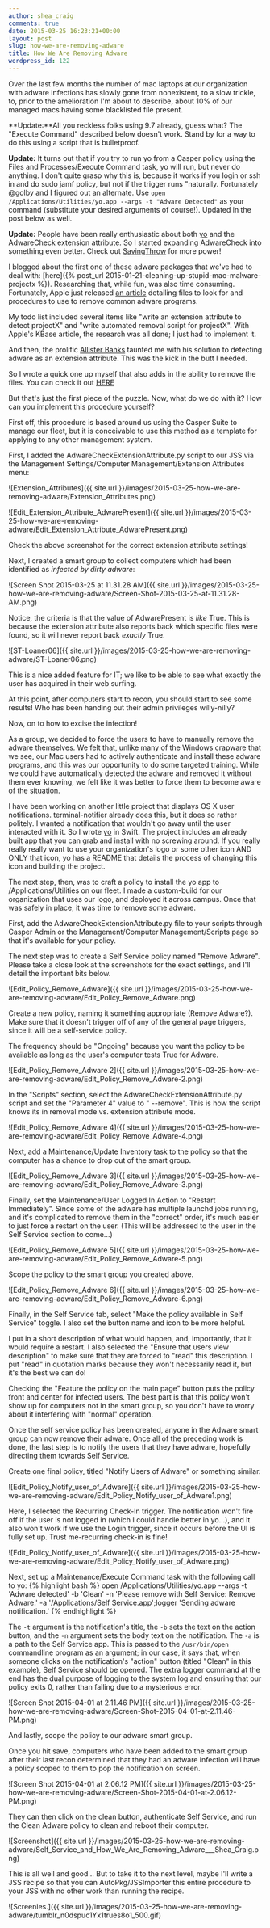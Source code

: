 ```yaml
---
author: shea_craig
comments: true
date: 2015-03-25 16:23:21+00:00
layout: post
slug: how-we-are-removing-adware
title: How We Are Removing Adware
wordpress_id: 122
---
```


Over the last few months the number of mac laptops at our organization with
adware infections has slowly gone from nonexistent, to a slow trickle, to,
prior to the amelioration I'm about to describe, about 10% of our managed macs
having some blacklisted file present.

**Update:**All you reckless folks using 9.7 already, guess what? The "Execute
Command" described below doesn't work. Stand by for a way to do this using a
script that is bulletproof.

**Update:** It turns out that if you try to run yo from a Casper policy using
the Files and Processes/Execute Command task, yo will run, but never do
anything. I don't quite grasp why this is, because it works if you login or ssh
in and do sudo jamf policy, but not if the trigger runs "naturally. Fortunately
@golby and I figured out an alternate. Use `open /Applications/Utilities/yo.app
--args -t "Adware Detected"` as your command (substitute your desired arguments
of course!). Updated in the post below as well.

**Update:** People have been really enthusiastic about both
[yo](https://github.com/sheagcraig/yo) and the AdwareCheck extension attribute.
So I started expanding AdwareCheck into something even better. Check out
[SavingThrow](https://github.com/sheagcraig/SavingThrow) for more power!

I blogged about the first one of these adware packages that we've had to deal
with:
[here]({% post_url 2015-01-21-cleaning-up-stupid-mac-malware-projectx %}).
Researching that, while fun, was also time consuming. Fortunately, Apple just
released [an article](https://support.apple.com/en-us/ht203987) detailing files
to look for and procedures to use to remove common adware programs.

My todo list included several items like "write an extension attribute to
detect projectX" and "write automated removal script for projectX". With
Apple's KBase article, the research was all done; I just had to implement it.

And then, the prolific [Allister
Banks](http://krypted.com/wp-content/uploads/2015/03/Allister.gif) taunted me
with his solution to detecting adware as an extension attribute. This was the
kick in the butt I needed.

So I wrote a quick one up myself that also adds in the ability to remove the
files. You can check it out
[HERE](https://gist.github.com/sheagcraig/69a473f00ce434fffd5b)

But that's just the first piece of the puzzle. Now, what do we do with it? How
can you implement this procedure yourself?

First off, this procedure is based around us using the Casper Suite to manage
our fleet, but it is conceivable to use this method as a template for applying
to any other management system.

First, I added the AdwareCheckExtensionAttribute.py script to our JSS via the
Management Settings/Computer Management/Extension Attributes menu:

![Extension_Attributes]({{ site.url }}/images/2015-03-25-how-we-are-removing-adware/Extension_Attributes.png)

![Edit_Extension_Attribute_AdwarePresent]({{ site.url }}/images/2015-03-25-how-we-are-removing-adware/Edit_Extension_Attribute_AdwarePresent.png)

Check the above screenshot for the correct extension attribute settings!

Next, I created a smart group to collect computers which had been identified as
_infected by dirty adware_:

![Screen Shot 2015-03-25 at 11.31.28 AM]({{ site.url }}/images/2015-03-25-how-we-are-removing-adware/Screen-Shot-2015-03-25-at-11.31.28-AM.png)

Notice, the criteria is that the value of AdwarePresent is _like_ True. This is
because the extension attribute also reports back which specific files were
found, so it will never report back _exactly_ True.

![ST-Loaner06]({{ site.url }}/images/2015-03-25-how-we-are-removing-adware/ST-Loaner06.png)

This is a nice added feature for IT; we like to be able to see what exactly the
user has acquired in their web surfing.

At this point, after computers start to recon, you should start to see some
results! Who has been handing out their admin privileges willy-nilly?

Now, on to how to excise the infection!

As a group, we decided to force the users to have to manually remove the adware
themselves. We felt that, unlike many of the Windows crapware that we see, our
Mac users had to actively authenticate and install these adware programs, and
this was our opportunity to do some targeted training. While we could have
automatically detected the adware and removed it without them ever knowing, we
felt like it was better to force them to become aware of the situation.

I have been working on another little project that displays OS X user
notifications. terminal-notifier already does this, but it does so rather
politely. I wanted a notification that wouldn't go away until the user
interacted with it. So I wrote [yo](https://github.com/sheagcraig/yo) in Swift.
The project includes an already built app that you can grab and install with no
screwing around. If you really really really want to use your organization's
logo or some other icon AND ONLY that icon, yo has a README that details the
process of changing this icon and building the project.

The next step, then, was to craft a policy to install the yo app to
/Applications/Utilities on our fleet. I made a custom-build for our
organization that uses our logo, and deployed it across campus. Once that was
safely in place, it was time to remove some adware.

First, add the AdwareCheckExtensionAttribute.py file to your scripts through
Casper Admin or the Management/Computer Management/Scripts page so that it's
available for your policy.

The next step was to create a Self Service policy named "Remove Adware". Please
take a close look at the screenshots for the exact settings, and I'll detail
the important bits below.

![Edit_Policy_Remove_Adware]({{ site.url }}/images/2015-03-25-how-we-are-removing-adware/Edit_Policy_Remove_Adware.png)

Create a new policy, naming it something appropriate (Remove Adware?). Make
sure that it doesn't trigger off of any of the general page triggers, since it
will be a self-service policy.

The frequency should be "Ongoing" because you want the policy to be available
as long as the user's computer tests True for Adware.

![Edit_Policy_Remove_Adware 2]({{ site.url }}/images/2015-03-25-how-we-are-removing-adware/Edit_Policy_Remove_Adware-2.png)

In the "Scripts" section, select the AdwareCheckExtensionAttribute.py script
and set the "Parameter 4" value to " --remove". This is how the script knows
its in removal mode vs. extension attribute mode.

![Edit_Policy_Remove_Adware 4]({{ site.url }}/images/2015-03-25-how-we-are-removing-adware/Edit_Policy_Remove_Adware-4.png)

Next, add a Maintenance/Update Inventory task to the policy so that the
computer has a chance to drop out of the smart group.

![Edit_Policy_Remove_Adware 3]({{ site.url }}/images/2015-03-25-how-we-are-removing-adware/Edit_Policy_Remove_Adware-3.png)

Finally, set the Maintenance/User Logged In Action to "Restart Immediately".
Since some of the adware has multiple launchd jobs running, and it's
complicated to remove them in the "correct" order, it's much easier to just
force a restart on the user. (This will be addressed to the user in the Self
Service section to come...)

![Edit_Policy_Remove_Adware 5]({{ site.url }}/images/2015-03-25-how-we-are-removing-adware/Edit_Policy_Remove_Adware-5.png)

Scope the policy to the smart group you created above.

![Edit_Policy_Remove_Adware 6]({{ site.url }}/images/2015-03-25-how-we-are-removing-adware/Edit_Policy_Remove_Adware-6.png)

Finally, in the Self Service tab, select "Make the policy available in Self
Service" toggle. I also set the button name and icon to be more helpful.

I put in a short description of what would happen, and, importantly, that it
would require a restart. I also selected the "Ensure that users view
description" to make sure that they are forced to "read" this description. I
put "read" in quotation marks because they won't necessarily read it, but it's
the best we can do!

Checking the "Feature the policy on the main page" button puts the policy front
and center for infected users. The best part is that this policy won't show up
for computers not in the smart group, so you don't have to worry about it
interfering with "normal" operation.

Once the self service policy has been created, anyone in the Adware smart group
can now remove their adware. Once all of the preceding work is done, the last
step is to notify the users that they have adware, hopefully directing them
towards Self Service.

Create one final policy, titled "Notify Users of Adware" or something similar.

![Edit_Policy_Notify_user_of_Adware]({{ site.url }}/images/2015-03-25-how-we-are-removing-adware/Edit_Policy_Notify_user_of_Adware1.png)

Here, I selected the Recurring Check-In trigger. The notification won't fire
off if the user is not logged in (which I could handle better in yo...), and
it also won't work if we use the Login trigger, since it occurs before the UI
is fully set up. Trust me-recurring check-in is fine!

![Edit_Policy_Notify_user_of_Adware]({{ site.url }}/images/2015-03-25-how-we-are-removing-adware/Edit_Policy_Notify_user_of_Adware.png)

Next, set up a Maintenance/Execute Command task with the following call to yo:
{% highlight bash %}
    open /Applications/Utilities/yo.app --args -t 'Adware detected' -b 'Clean' -n 'Please remove with Self Service: Remove Adware.' -a '/Applications/Self Service.app';logger 'Sending adware notification.'
{% endhighlight %}

The `-t` argument is the notification's title, the `-b` sets the text on the
action button, and the `-n` argument sets the body text on the notification.
The `-a` is a path to the Self Service app. This is passed to the
`/usr/bin/open` commandline program as an argument; in our case, it says that,
when someone clicks on the notification's "action" button (titled "Clean" in
this example), Self Service should be opened. The extra logger command at the
end has the dual purpose of logging to the system log and ensuring that our
policy exits 0, rather than failing due to a mysterious error.

![Screen Shot 2015-04-01 at 2.11.46 PM]({{ site.url }}/images/2015-03-25-how-we-are-removing-adware/Screen-Shot-2015-04-01-at-2.11.46-PM.png)

And lastly, scope the policy to our adware smart group.

Once you hit save, computers who have been added to the smart group after their
last recon determined that they had an adware infection will have a policy
scoped to them to pop the notification on screen.

![Screen Shot 2015-04-01 at 2.06.12 PM]({{ site.url }}/images/2015-03-25-how-we-are-removing-adware/Screen-Shot-2015-04-01-at-2.06.12-PM.png)

They can then click on the clean button, authenticate Self Service, and run the
Clean Adware policy to clean and reboot their computer.

![Screenshot]({{ site.url }}/images/2015-03-25-how-we-are-removing-adware/Self_Service_and_How_We_Are_Removing_Adware___Shea_Craig.png)

This is all well and good... But to take it to the next level, maybe I'll write
a JSS recipe so that you can AutoPkg/JSSImporter this entire procedure to your
JSS with no other work than running the recipe.

![Screenies.]({{ site.url }}/images/2015-03-25-how-we-are-removing-adware/tumblr_n0dspuc1Yx1trues8o1_500.gif)

